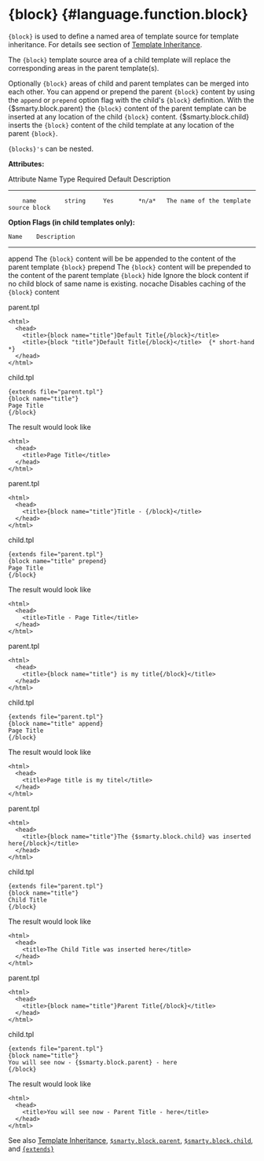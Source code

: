 {block} {#language.function.block}
=======

`{block}` is used to define a named area of template source for template
inheritance. For details see section of [Template
Inheritance](#advanced.features.template.inheritance).

The `{block}` template source area of a child template will replace the
corresponding areas in the parent template(s).

Optionally `{block}` areas of child and parent templates can be merged
into each other. You can append or prepend the parent `{block}` content
by using the `append` or `prepend` option flag with the child's `{block}`
definition. With the {\$smarty.block.parent} the `{block}` content of
the parent template can be inserted at any location of the child
`{block}` content. {\$smarty.block.child} inserts the `{block}` content
of the child template at any location of the parent `{block}`.

`{blocks}'s` can be nested.

**Attributes:**

   Attribute Name    Type    Required   Default  Description
  ---------------- -------- ---------- --------- ---------------------------------------
        name        string     Yes       *n/a*   The name of the template source block

**Option Flags (in child templates only):**

    Name    Description
  --------- -------------------------------------------------------------------------------------------
   append   The `{block}` content will be be appended to the content of the parent template `{block}`
   prepend  The `{block}` content will be prepended to the content of the parent template `{block}`
    hide    Ignore the block content if no child block of same name is existing.
   nocache  Disables caching of the `{block}` content

parent.tpl


    <html>
      <head>
        <title>{block name="title"}Default Title{/block}</title>
        <title>{block "title"}Default Title{/block}</title>  {* short-hand  *}
      </head>
    </html>

      

child.tpl


    {extends file="parent.tpl"} 
    {block name="title"}
    Page Title
    {/block}

      

The result would look like


    <html>
      <head>
        <title>Page Title</title>
      </head>
    </html>

parent.tpl


    <html>
      <head>
        <title>{block name="title"}Title - {/block}</title>
      </head>
    </html>

      

child.tpl


    {extends file="parent.tpl"} 
    {block name="title" prepend}
    Page Title
    {/block}

      

The result would look like


    <html>
      <head>
        <title>Title - Page Title</title>
      </head>
    </html>

parent.tpl


    <html>
      <head>
        <title>{block name="title"} is my title{/block}</title>
      </head>
    </html>

      

child.tpl


    {extends file="parent.tpl"} 
    {block name="title" append}
    Page Title
    {/block}

      

The result would look like


    <html>
      <head>
        <title>Page title is my titel</title>
      </head>
    </html>

parent.tpl


    <html>
      <head>
        <title>{block name="title"}The {$smarty.block.child} was inserted here{/block}</title>
      </head>
    </html>

      

child.tpl


    {extends file="parent.tpl"} 
    {block name="title"}
    Child Title
    {/block}

      

The result would look like


    <html>
      <head>
        <title>The Child Title was inserted here</title>
      </head>
    </html>

parent.tpl


    <html>
      <head>
        <title>{block name="title"}Parent Title{/block}</title>
      </head>
    </html>

      

child.tpl


    {extends file="parent.tpl"} 
    {block name="title"}
    You will see now - {$smarty.block.parent} - here
    {/block}

      

The result would look like


    <html>
      <head>
        <title>You will see now - Parent Title - here</title>
      </head>
    </html>

See also [Template
Inheritance](#advanced.features.template.inheritance),
[`$smarty.block.parent`](#language.variables.smarty.block.parent),
[`$smarty.block.child`](#language.variables.smarty.block.child), and
[`{extends}`](#language.function.extends)
